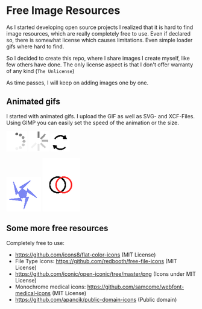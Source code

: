 # Free Image Resources

As I started developing open source projects I realized that it is hard to find image resources, 
which are really completely free to use. Even if declared so, there is somewhat license which causes
limitations. Even simple loader gifs where hard to find.

So I decided to create this repo, where I share images I create myself, like few others have done. The only license aspect is that
I don't offer warranty of any kind (`The Unlicense`)

As time passes, I will keep on adding images one by one.

## Animated gifs

I started with animated gifs. I upload the GIF as well as SVG- and XCF-Files. Using GIMP you can easily set the speed of the animation or the size.

![](Gif-Animations/loader/loader.gif)
![](Gif-Animations/loader2/loader.gif)
![](Gif-Animations/loader_arrow/loader_arrow_small.gif)

![](Gif-Animations/star/star_blue.gif)
![](Gif-Animations/2circles/2circles1.gif)

## Some more free resources

Completely free to use:
* https://github.com/icons8/flat-color-icons (MIT License)
* File Type Icons: https://github.com/redbooth/free-file-icons (MIT License)
* https://github.com/iconic/open-iconic/tree/master/png (Icons under MIT License)
* Monochrome medical icons: https://github.com/samcome/webfont-medical-icons (MIT License)
* https://github.com/apancik/public-domain-icons (Public domain)
